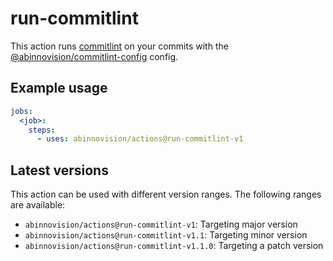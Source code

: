# run-commitlint

This action runs [commitlint](https://commitlint.js.org/) on your commits with
the [@abinnovision/commitlint-config](https://www.npmjs.com/package/@abinnovision/commitlint-config) config.

## Example usage

[//]: # "x-release-please-start-major"

```yaml
jobs:
  <job>:
    steps:
      - uses: abinnovision/actions@run-commitlint-v1
```

[//]: # "x-release-please-end"

## Latest versions

This action can be used with different version ranges. The following ranges are available:

- `abinnovision/actions@run-commitlint-v1`: Targeting major version <!-- x-release-please-major -->
- `abinnovision/actions@run-commitlint-v1.1`: Targeting minor version <!-- x-release-please-minor -->
- `abinnovision/actions@run-commitlint-v1.1.0`: Targeting a patch version <!-- x-release-please-version -->

